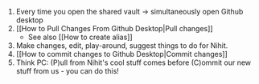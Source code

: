 1. Every time you open the shared vault -> simultaneously open Github desktop
2. [[How to Pull Changes From Github Desktop|Pull changes]] 
	- See also [[How to create alias]] 
3. Make changes, edit, play-around, suggest things to do for Nihit. 
4. [[How to commit changes to Github Desktop|Commit changes]]
5. Think PC:  (P)ull from Nihit's cool stuff comes before (C)ommit our new stuff from us - you can do this!